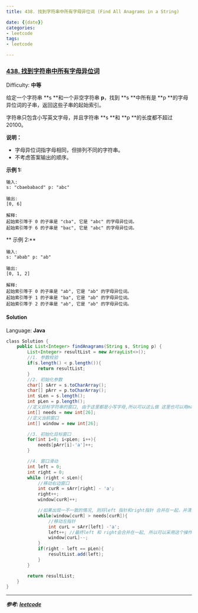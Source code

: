 ```yaml
---
title: 438. 找到字符串中所有字母异位词 (Find All Anagrams in a String)

date: {{date}}
categories:
- leetcode
tags:
- leetcode

---
```

### [438\. 找到字符串中所有字母异位词](https://leetcode-cn.com/problems/find-all-anagrams-in-a-string/)

Difficulty: **中等**


给定一个字符串 **s **和一个非空字符串 **p**，找到 **s **中所有是 **p **的字母异位词的子串，返回这些子串的起始索引。

字符串只包含小写英文字母，并且字符串 **s **和 **p **的长度都不超过 20100。

**说明：**

*   字母异位词指字母相同，但排列不同的字符串。
*   不考虑答案输出的顺序。

**示例 1:**

```
输入:
s: "cbaebabacd" p: "abc"

输出:
[0, 6]

解释:
起始索引等于 0 的子串是 "cba", 它是 "abc" 的字母异位词。
起始索引等于 6 的子串是 "bac", 它是 "abc" 的字母异位词。
```

** 示例 2:**

```
输入:
s: "abab" p: "ab"

输出:
[0, 1, 2]

解释:
起始索引等于 0 的子串是 "ab", 它是 "ab" 的字母异位词。
起始索引等于 1 的子串是 "ba", 它是 "ab" 的字母异位词。
起始索引等于 2 的子串是 "ab", 它是 "ab" 的字母异位词。
```


#### Solution

Language: **Java**

```java
​class Solution {
    public List<Integer> findAnagrams(String s, String p) {
        List<Integer> resultList = new ArrayList<>();
		//1. 参数校验
		if(s.length() < p.length()){
			return resultList;
		}
		//2. 初始化参数
		char[] sArr = s.toCharArray();
		char[] pArr = p.toCharArray();
		int sLen = s.length();
		int pLen = p.length();
		//定义目标字符串的窗口, 由于这里都是小写字母,所以可以这么做 这里也可以用map 来保存窗口 TODO
		int[] needs = new int[26];
		//定义当前窗口
		int[] window = new int[26];

		//3. 初始化目标窗口
		for(int i=0; i<pLen; i++){
			needs[pArr[i]-'a']++;
		}

		//4. 窗口滑动
		int left = 0;
		int right = 0;
		while (right < sLen){
			//移动右边窗口
			int curR = sArr[right] - 'a';
			right++;
			window[curR]++;

			//如果出现一不一致的情况, 则将left 指针和right指针 合并在一起，并清空其中的数据
			while(window[curR] > needs[curR]){
				//移动左指针
				int curL = sArr[left] -'a';
				left++; //最终left 和 right会合并在一起, 所以可以采用这个操作
				window[curL]--;
			}
			if(right - left == pLen){
				resultList.add(left);
			}
		}

		return resultList;
    }
}
```

---
***参考:
[leetcode](https://leetcode-cn.com/problems/find-all-anagrams-in-a-string/submissions/)***
